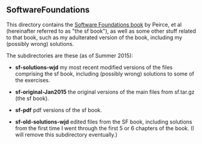 ## SoftwareFoundations

This directory contains the
[Software Foundations book](http://www.cis.upenn.edu/~bcpierce/sf/current/index.html)
by Peirce, et al (hereinafter referred to as "the sf book"), as well as some
other stuff related to that book, such as my adulterated version of the book,
including my (possibly wrong) solutions.

The subdirectories are these (as of Summer 2015):

+ **sf-solutions-wjd**  my most recent modified versions of the files
comprising the sf book, including (possibly wrong) solutions to some of the exercises.

+ **sf-original-Jan2015** the original versions of the main files from sf.tar.gz (the sf book).

+ **sf-pdf** pdf versions of the sf book.

+ **sf-old-solutions-wjd** edited files from the SF book, including solutions
from the first time I went through the first 5 or 6 chapters of the book.
(I will remove this subdirectory eventually.)


